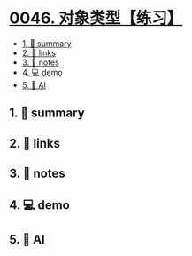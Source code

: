 # [0046. 对象类型【练习】](https://github.com/Tdahuyou/javascript/tree/main/0046.%20%E5%AF%B9%E8%B1%A1%E7%B1%BB%E5%9E%8B%E3%80%90%E7%BB%83%E4%B9%A0%E3%80%91)


<!-- region:toc -->
- [1. 📝 summary](#1--summary-22)
- [2. 🔗 links](#2--links-22)
- [3. 📒 notes](#3--notes-22)
- [4. 💻 demo](#4--demo-22)
- [5. 🤖 AI](#5--ai-22)
<!-- endregion:toc -->

## 1. 📝 summary

## 2. 🔗 links
## 3. 📒 notes
## 4. 💻 demo
## 5. 🤖 AI
